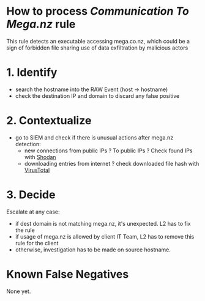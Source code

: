 # How to process *Communication To Mega.nz* rule
This rule detects an executable accessing mega.co.nz, which could be a sign of forbidden file sharing use of data exfiltration by malicious actors

# 1. Identify
- search the hostname into the RAW Event (host &rarr; hostname)
- check the destination IP and domain to discard any false positive

# 2. Contextualize
- go to SIEM and check if there is unusual actions after mega.nz detection:
  - new connections from public IPs ? To public IPs ? Check found IPs with [Shodan](https://www.shodan.io/) 
  - downloading entries from internet ? check downloaded file hash with [VirusTotal](https://www.virustotal.com/gui/home/search)


# 3. Decide
Escalate at any case:
- if dest domain is not matching mega.nz, it's unexpected. L2 has to fix the rule
- if usage of mega.nz is allowed by client IT Team, L2 has to remove this rule for the client
- otherwise, investigation has to be made on source hostname.

# Known False Negatives
None yet.

